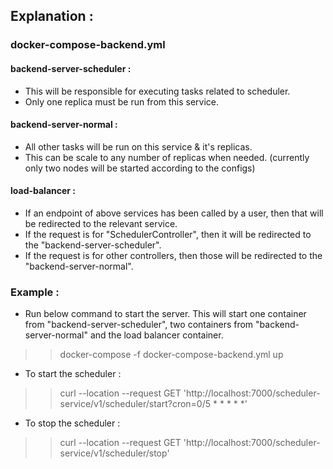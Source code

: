 ## Explanation :

### docker-compose-backend.yml

#### **backend-server-scheduler :**
* This will be responsible for executing tasks related to scheduler.
* Only one replica must be run from this service.

#### **backend-server-normal :**
* All other tasks will be run on this service & it's replicas.
* This can be scale to any number of replicas when needed. (currently only two nodes will be started according to the configs)

#### **load-balancer :**
* If an endpoint of above services has been called by a user, then that will be redirected to the relevant service.
* If the request is for "SchedulerController", then it will be redirected to the "backend-server-scheduler".
* If the request is for other controllers, then those will be redirected to the "backend-server-normal".

### Example :
* Run below command to start the server. This will start one container from "backend-server-scheduler", two containers from "backend-server-normal" and the load balancer container.
>> docker-compose -f docker-compose-backend.yml up
* To start the scheduler :
> > curl --location --request GET 'http://localhost:7000/scheduler-service/v1/scheduler/start?cron=0/5 * * * * *'
* To stop the scheduler :
> > curl --location --request GET 'http://localhost:7000/scheduler-service/v1/scheduler/stop'